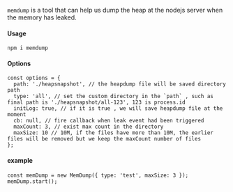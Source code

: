 `memdump` is a tool that can help us dump the heap at the nodejs server when the memory has leaked.

#### Usage

```
npm i memdump
```

#### Options

```
const options = {
  path: './heapsnapshot', // the heapdump file will be saved directory path
  type: 'all', // set the custom directory in the `path` , such as final path is './heapsnapshot/all-123', 123 is process.id
  initLog: true, // if it is true , we will save heapdump file at the moment
  cb: null, // fire callback when leak event had been triggered
  maxCount: 3, // exist max count in the directory
  maxSize: 10 // 10M, if the files have more than 10M, the earlier files will be removed but we keep the maxCount number of files
};
```

#### example

```
const memDump = new MemDump({ type: 'test', maxSize: 3 });
memDump.start();
```


